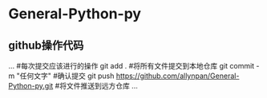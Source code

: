 # General-Python-py

## github操作代码
...
#每次提交应该进行的操作
git add . #将所有文件提交到本地仓库
git commit -m "任何文字" #确认提交
git push https://github.com/allynpan/General-Python-py.git #将文件推送到远方仓库
...